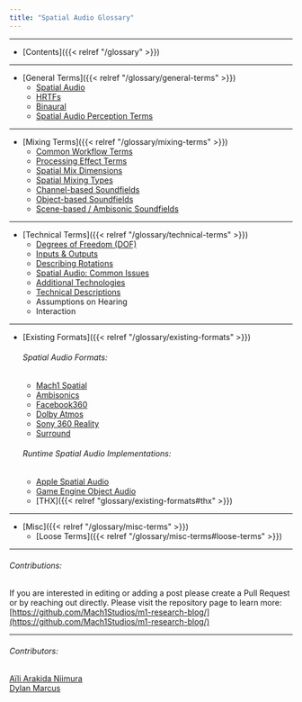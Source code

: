 ```yaml
---
title: "Spatial Audio Glossary"
---
```

---
- [Contents]({{< relref "/glossary" >}})
---
- [General Terms]({{< relref "/glossary/general-terms" >}})
	- [Spatial Audio](general-terms#spatial-audio)
	- [HRTFs](general-terms#HRTF)
	- [Binaural](general-terms#binaural)
	- [Spatial Audio Perception Terms](#general-terms#perception-terms)
---
- [Mixing Terms]({{< relref "/glossary/mixing-terms" >}})
	- [Common Workflow Terms](mixing-terms#workflow-terms)
	- [Processing Effect Terms](mixing-terms#processing-terms)
	- [Spatial Mix Dimensions](mixing-terms#mix-dimensions)
	- [Spatial Mixing Types](mixing-terms#mixing-types)
	- [Channel-based Soundfields](mixing-terms#channel-based)
	- [Object-based Soundfields](mixing-terms#object-based)
	- [Scene-based / Ambisonic Soundfields](mixing-terms#scene-based)
---
- [Technical Terms]({{< relref "/glossary/technical-terms" >}})
	- [Degrees of Freedom (DOF)](technical-terms#dof)
	- [Inputs & Outputs](https://research.mach1.tech/glossary/technical-terms#io)
	- [Describing Rotations](technical-terms#describing-rotations)
	- [Spatial Audio: Common Issues](technical-terms#commonissues)
	- [Additional Technologies](technical-terms#tech)
	- [Technical Descriptions](technical-terms#techdesc)
	- Assumptions on Hearing
	- Interaction
---
- [Existing Formats]({{< relref "/glossary/existing-formats" >}})
	###### Spatial Audio Formats:
	- [Mach1 Spatial](existing-formats#mach1-spatial)
	- [Ambisonics](existing-formats#ambisonics)
	- [Facebook360](existing-formats#fb360)
	- [Dolby Atmos](existing-formats#dolby-atmos)
	- [Sony 360 Reality](existing-formats#sony-360)
	- [Surround](existing-formats#surround)
	###### Runtime Spatial Audio Implementations:
	- [Apple Spatial Audio](existing-formats#apple-spatial-audio)
	- [Game Engine Object Audio](existing-formats#game-engine-object-audio)
	- [THX]({{< relref "glossary/existing-formats#thx" >}})
---
- [Misc]({{< relref "/glossary/misc-terms" >}})
	- [Loose Terms]({{< relref "/glossary/misc-terms#loose-terms" >}})

---
###### Contributions:
If you are interested in editing or adding a post please create a Pull Request or by reaching out directly. 
Please visit the repository page to learn more: [https://github.com/Mach1Studios/m1-research-blog/](https://github.com/Mach1Studios/m1-research-blog/)

---
###### Contributors:
[Aïli Arakida Niimura](https://github.com/clpng)\
[Dylan Marcus](https://github.com/himwho)